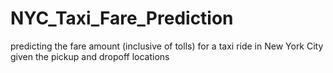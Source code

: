 # NYC_Taxi_Fare_Prediction
predicting the fare amount (inclusive of tolls) for a taxi ride in New York City given the pickup and dropoff locations

